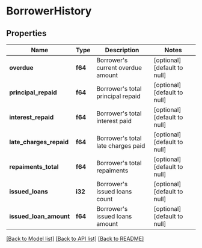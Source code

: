 # BorrowerHistory

## Properties
Name | Type | Description | Notes
------------ | ------------- | ------------- | -------------
**overdue** | **f64** | Borrower&#39;s current overdue amount | [optional] [default to null]
**principal_repaid** | **f64** | Borrower&#39;s total principal repaid | [optional] [default to null]
**interest_repaid** | **f64** | Borrower&#39;s total interest paid | [optional] [default to null]
**late_charges_repaid** | **f64** | Borrower&#39;s total late charges paid | [optional] [default to null]
**repaiments_total** | **f64** | Borrower&#39;s total repaiments | [optional] [default to null]
**issued_loans** | **i32** | Borrower&#39;s issued loans count | [optional] [default to null]
**issued_loan_amount** | **f64** | Borrower&#39;s issued loans amount | [optional] [default to null]

[[Back to Model list]](../README.md#documentation-for-models) [[Back to API list]](../README.md#documentation-for-api-endpoints) [[Back to README]](../README.md)


